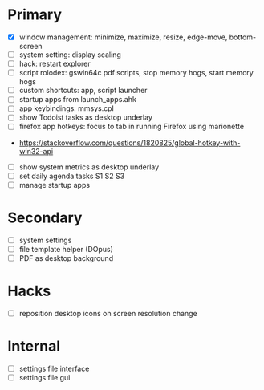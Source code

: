 # Primary

- [X] window management: minimize, maximize, resize, edge-move, bottom-screen
- [ ] system setting: display scaling
- [ ] hack: restart explorer
- [ ] script rolodex: gswin64c pdf scripts, stop memory hogs, start memory hogs
- [ ] custom shortcuts: app, script launcher
- [ ] startup apps from launch_apps.ahk
- [ ] app keybindings: mmsys.cpl
- [ ] show Todoist tasks as desktop underlay
- [ ] firefox app hotkeys: focus to tab in running Firefox using marionette
- https://stackoverflow.com/questions/1820825/global-hotkey-with-win32-api
- [ ] show system metrics as desktop underlay
- [ ] set daily agenda tasks S1 S2 S3
- [ ] manage startup apps

# Secondary

- [ ] system settings
- [ ] file template helper (DOpus)
- [ ] PDF as desktop background

# Hacks

- [ ] reposition desktop icons on screen resolution change

# Internal

- [ ] settings file interface
- [ ] settings file gui